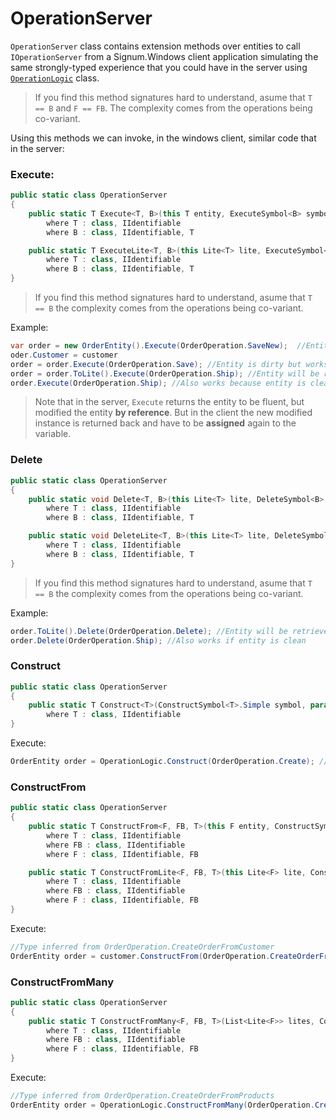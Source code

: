 ﻿# OperationServer

`OperationServer` class contains extension methods over entities to call `IOperationServer` from a Signum.Windows client application simulating the same strongly-typed experience that you could have in the server using [`OperationLogic`](../../Signum.Engine/Operations/Operation.md) class. 

> If you find this method signatures hard to understand, asume that `T == B` and `F == FB`. The complexity comes from the operations being co-variant.  

Using this methods we can invoke, in the windows client, similar code that in the server: 

### Execute: 

```C#
public static class OperationServer
{
    public static T Execute<T, B>(this T entity, ExecuteSymbol<B> symbol, params object[] args) 
		where T : class, IIdentifiable
        where B : class, IIdentifiable, T

    public static T ExecuteLite<T, B>(this Lite<T> lite, ExecuteSymbol<B> symbol, params object[] args)
        where T : class, IIdentifiable
        where B : class, IIdentifiable, T
}
```

> If you find this method signatures hard to understand, asume that `T == B` the complexity comes from the operations being co-variant.  

Example: 

```C#
var order = new OrderEntity().Execute(OrderOperation.SaveNew);  //Entity is new but works because AllowsNew = true
oder.Customer = customer
order = order.Execute(OrderOperation.Save); //Entity is dirty but works because Lite = false
order = order.ToLite().Execute(OrderOperation.Ship); //Entity will be retrieved from the database
order.Execute(OrderOperation.Ship); //Also works because entity is clean
```

> Note that in the server, `Execute` returns the entity to be fluent, but modified the entity **by reference**. But in the client the new modified instance is returned back and have to be **assigned** again to the variable. 


### Delete

```C#
public static class OperationServer
{
    public static void Delete<T, B>(this Lite<T> lite, DeleteSymbol<B> symbol, params object[] args)
        where T : class, IIdentifiable
        where B : class, IIdentifiable, T

    public static void DeleteLite<T, B>(this Lite<T> lite, DeleteSymbol<B> symbol, params object[] args)
        where T : class, IIdentifiable
        where B : class, IIdentifiable, T
}
```

> If you find this method signatures hard to understand, asume that `T == B` the complexity comes from the operations being co-variant.  

Example: 

```C#
order.ToLite().Delete(OrderOperation.Delete); //Entity will be retrieved from the database
order.Delete(OrderOperation.Ship); //Also works if entity is clean
```

### Construct

```C#
public static class OperationServer
{
    public static T Construct<T>(ConstructSymbol<T>.Simple symbol, params object[] args)
        where T : class, IIdentifiable
}
```

Execute: 

```C#
OrderEntity order = OperationLogic.Construct(OrderOperation.Create); //Type inferred from OrderOperation.Create 
```

### ConstructFrom


```C#
public static class OperationServer
{
    public static T ConstructFrom<F, FB, T>(this F entity, ConstructSymbol<T>.From<FB> symbol, params object[] args)
        where T : class, IIdentifiable
        where FB : class, IIdentifiable
        where F : class, IIdentifiable, FB

    public static T ConstructFromLite<F, FB, T>(this Lite<F> lite, ConstructSymbol<T>.From<FB> symbol, params object[] args)
        where T : class, IIdentifiable
        where FB : class, IIdentifiable
        where F : class, IIdentifiable, FB
}
```

Execute:

```C#
//Type inferred from OrderOperation.CreateOrderFromCustomer 
OrderEntity order = customer.ConstructFrom(OrderOperation.CreateOrderFromCustomer); 
```

### ConstructFromMany

```C#
public static class OperationServer
{
    public static T ConstructFromMany<F, FB, T>(List<Lite<F>> lites, ConstructSymbol<T>.FromMany<FB> symbol, params object[] args)
        where T : class, IIdentifiable
        where FB : class, IIdentifiable
        where F : class, IIdentifiable, FB
}
```

Execute:

```C#
//Type inferred from OrderOperation.CreateOrderFromProducts 
OrderEntity order = OperationLogic.ConstructFromMany(OrderOperation.CreateOrderFromProducts, products); 
```
